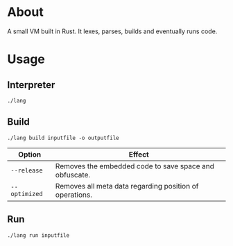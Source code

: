 # About

A small VM built in Rust. It lexes, parses, builds and eventually runs code.

# Usage

## Interpreter

`./lang`

## Build

`./lang build inputfile -o outputfile`

|Option|Effect|
|-|-|
|`--release`|Removes the embedded code to save space and obfuscate.|
|`--optimized`|Removes all meta data regarding position of operations.|

## Run

`./lang run inputfile`